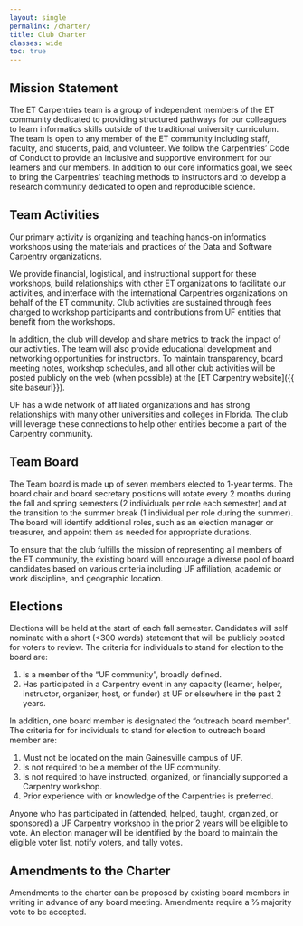 ```yaml
---
layout: single
permalink: /charter/
title: Club Charter
classes: wide
toc: true
---
```


## Mission Statement

The ET Carpentries team is a group of independent members of the ET community dedicated to providing structured pathways for our colleagues to learn informatics skills outside of the traditional university curriculum. The team is open to any member of the ET community including staff, faculty, and students, paid, and volunteer. We follow the Carpentries’ Code of Conduct to provide an inclusive and supportive environment for our learners and our members. In addition to our core informatics goal, we seek to bring the Carpentries’ teaching methods to instructors and to develop a research community dedicated to open and reproducible science.

## Team Activities

Our primary activity is organizing and teaching hands-on informatics workshops using the materials and practices of the Data and Software Carpentry organizations.

We provide financial, logistical, and instructional support for these workshops, build relationships with other ET organizations to facilitate our activities, and interface with the international Carpentries organizations on behalf of the ET community. Club activities are sustained through fees charged to workshop participants and contributions from UF entities that benefit from the workshops.

In addition, the club will develop and share metrics to track the impact of our activities.  The team will also provide educational development and networking opportunities for instructors. To maintain transparency, board meeting notes, workshop schedules, and all other club activities will be posted publicly on the web (when possible) at the [ET Carpentry website]({{ site.baseurl}}).

UF has a wide network of affiliated organizations and has strong relationships with many other universities and colleges in Florida. The club will leverage these connections to help other entities become a part of the Carpentry community.

## Team Board

The Team board is made up of seven members elected to 1-year terms. The board chair and board secretary positions will rotate every 2 months during the fall and spring semesters (2 individuals per role each semester) and at the transition to the summer break (1 individual per role during the summer). The board will identify additional roles, such as an election manager or treasurer, and appoint them as needed for appropriate durations.

To ensure that the club fulfills the mission of representing all members of the ET community, the existing board will encourage a diverse pool of board candidates based on various criteria including UF affiliation, academic or work discipline, and geographic location.

## Elections

Elections will be held at the start of each fall semester. Candidates will self nominate with a short (<300 words) statement that will be publicly posted for voters to review. The criteria for individuals to stand for election to the board are:
1. Is a member of the “UF community”, broadly defined.
1. Has participated in a Carpentry event in any capacity (learner, helper, instructor, organizer, host, or funder) at UF or elsewhere in the past 2 years.

In addition, one board member is designated the “outreach board member”. The criteria for for individuals to stand for election to outreach board member are:
1. Must not be located on the main Gainesville campus of UF.
1. Is not required to be a member of the UF community.
1. Is not required to have instructed, organized, or financially supported a Carpentry workshop.
1. Prior experience with or knowledge of the Carpentries is preferred.

Anyone who has participated in (attended, helped, taught, organized, or sponsored) a UF Carpentry workshop in the prior 2 years will be eligible to vote. An election manager will be identified by the board to maintain the eligible voter list, notify voters, and tally votes.

## Amendments to the Charter

Amendments to the charter can be proposed by existing board members in writing in advance of any board meeting. Amendments require a ⅔ majority vote to be accepted.
